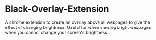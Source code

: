 # Black-Overlay-Extension
A chrome extension to create an overlay above all webpages to give the effect of changing brightness. Useful for when viewing bright webpages when you cannot change your screen's brightness.
